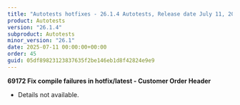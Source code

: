 ```yaml
---
title: "Autotests hotfixes - 26.1.4 Autotests, Release date July 11, 2025 - Hotfixes"
product: Autotests
version: "26.1.4"
subproduct: Autotests
minor_version: "26.1"
date: 2025-07-11 00:00:00+00:00
order: 45
guid: 05df89823123837635f2be146eb1d8f42824e9e9
---
```


<strong>69172 Fix compile failures in hotfix/latest - Customer Order Header</strong><ul><li>Details not available.</li></ul>

